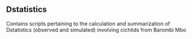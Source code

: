 ## Dstatistics
Contains scripts pertaining to the calculation and summarization of Dstatistics (observed and simulated) involving cichlids from Barombi Mbo
